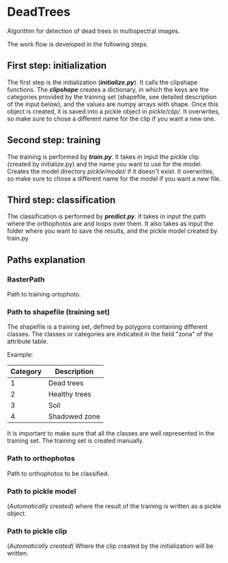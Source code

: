 # DeadTrees

Algorithm for detection of dead trees in multispectral images.

The work flow is developed in the following steps.


## First step: initialization

The first step is the initialization (_**initialize.py**_). It calls the clipshape
functions. The _**clipshape**_ creates a dictionary, in which the keys are the
categories provided by the training set (shapefile, see detailed description of
the input below), and the values are numpy arrays with shape.
Once this object is created, it is saved into a pickle object in _pickle/clip/_.
It overwrites, so make sure to chose a different name for the clip if you want a
new one.

## Second step: training

The training is performed by _**train.py**_. It takes in input the pickle clip
(created by initialize.py) and the name you want to use for the model. Creates
the model directory _pickle/model/_ if it doesn't exist. It overwrites, so make
sure to chose a different name for the model if you want a new file.

## Third step: classification
The classification is performed by _**predict.py**_. It takes in input the path
where the orthophotos are and loops over them. It also takes as input the folder
where you want to save the results, and the pickle model created by train.py.

## Paths explanation

### RasterPath
Path to training ortophoto.

### Path to shapefile (training set)
The shapefile is a training set, defined by polygons containing different classes.
The classes or categories are indicated in the field "zona" of the attribute
table.

Example:

| Category  | Description   |
|-----------|---------------|
| 1         | Dead trees    |
| 2         | Healthy trees |
| 3         | Soil          |
| 4         | Shadowed zone |

It is important to make sure that all the classes are well represented in the
training set. The training set is created manually.

### Path to orthophotos
Path to orthophotos to be classified.

### Path to pickle model
(_Automatically created_) where the result of the training is written as a pickle
object.

### Path to pickle clip
(_Automatically created_) Where the clip created by the initialization will be
written.
